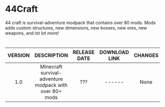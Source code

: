 # 44Craft

44 craft is survival-adventure modpack that contains over 80 mods. Mods adds custom structures, new dimensions, new bosses, new ores, new weapons, and lot lot more!
#
#
#
#
#
#
| **VERSION** 	| **DESCRIPTION** 	| **RELEASE DATE** 	| **DOWNLOAD LINK** 	| **CHANGES** 	|
|:---:	|:---:	|:---:	|:---:	|:---:	|
| 1.0 	| Minecraft survival-adventure modpack with over 80+ mods 	| ??? 	| ------ 	| None 	|
